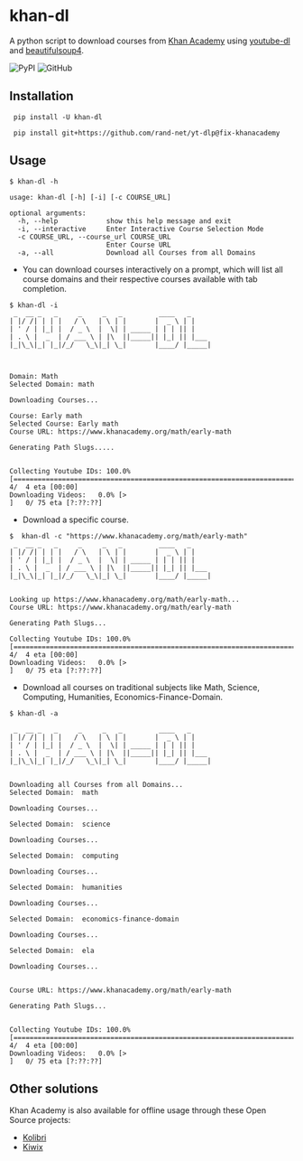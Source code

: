 # khan-dl

A python script to download courses from  [Khan Academy](https://www.khanacademy.org) using [youtube-dl](https://github.com/ytdl-org/youtube-dl) and [beautifulsoup4](https://pypi.org/project/beautifulsoup4/).

![PyPI](https://img.shields.io/pypi/v/khan-dl?style=flat-square)
![GitHub](https://img.shields.io/github/license/rand-net/khan-dl?style=flat-square)


## Installation

```
 pip install -U khan-dl
```

```
 pip install git+https://github.com/rand-net/yt-dlp@fix-khanacademy
```

## Usage

```
$ khan-dl -h

usage: khan-dl [-h] [-i] [-c COURSE_URL]

optional arguments:
  -h, --help            show this help message and exit
  -i, --interactive     Enter Interactive Course Selection Mode
  -c COURSE_URL, --course_url COURSE_URL
                        Enter Course URL
  -a, --all             Download all Courses from all Domains
```

* You can download courses interactively on a prompt, which will list all course
    domains and their respective courses available with tab completion.

```
$ khan-dl -i
 _  __ _   _     _     _   _         ____   _
| |/ /| | | |   / \   | \ | |       |  _ \ | |
| ' / | |_| |  / _ \  |  \| | _____ | | | || |
| . \ |  _  | / ___ \ | |\  ||_____|| |_| || |___
|_|\_\|_| |_|/_/   \_\|_| \_|       |____/ |_____|



Domain: Math
Selected Domain: math

Downloading Courses...

Course: Early math
Selected Course: Early math
Course URL: https://www.khanacademy.org/math/early-math

Generating Path Slugs.....


Collecting Youtube IDs: 100.0% [========================================================================================================================================>]   4/  4 eta [00:00]
Downloading Videos:   0.0% [>                                                                                                                                          ]   0/ 75 eta [?:??:??]
```

* Download a specific course.

```
$  khan-dl -c "https://www.khanacademy.org/math/early-math"
 _  __ _   _     _     _   _         ____   _
| |/ /| | | |   / \   | \ | |       |  _ \ | |
| ' / | |_| |  / _ \  |  \| | _____ | | | || |
| . \ |  _  | / ___ \ | |\  ||_____|| |_| || |___
|_|\_\|_| |_|/_/   \_\|_| \_|       |____/ |_____|


Looking up https://www.khanacademy.org/math/early-math...
Course URL: https://www.khanacademy.org/math/early-math

Generating Path Slugs...

Collecting Youtube IDs: 100.0% [========================================================================================================================================>]   4/  4 eta [00:00]
Downloading Videos:   0.0% [>                                                                                                                                          ]   0/ 75 eta [?:??:??]
 ```

* Download all courses on traditional subjects like Math, Science, Computing, Humanities, Economics-Finance-Domain.

```
$ khan-dl -a

 _  __ _   _     _     _   _         ____   _
| |/ /| | | |   / \   | \ | |       |  _ \ | |
| ' / | |_| |  / _ \  |  \| | _____ | | | || |
| . \ |  _  | / ___ \ | |\  ||_____|| |_| || |___
|_|\_\|_| |_|/_/   \_\|_| \_|       |____/ |_____|


Downloading all Courses from all Domains...
Selected Domain:  math

Downloading Courses...

Selected Domain:  science

Downloading Courses...

Selected Domain:  computing

Downloading Courses...

Selected Domain:  humanities

Downloading Courses...

Selected Domain:  economics-finance-domain

Downloading Courses...

Selected Domain:  ela

Downloading Courses...


Course URL: https://www.khanacademy.org/math/early-math

Generating Path Slugs...


Collecting Youtube IDs: 100.0% [========================================================================================================================================>]   4/  4 eta [00:00]
Downloading Videos:   0.0% [>                                                                                                                                          ]   0/ 75 eta [?:??:??]
```


## Other solutions

Khan Academy is also available for offline usage through these Open Source projects:

* [Kolibri](https://learningequality.org/kolibri/)
* [Kiwix](https://www.kiwix.org/)
